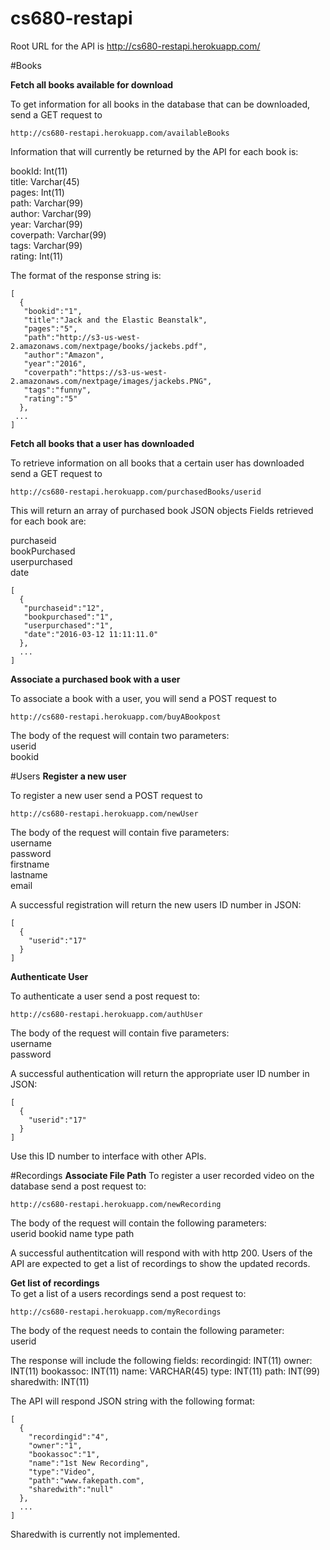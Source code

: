 # cs680-restapi

Root URL for the API is http://cs680-restapi.herokuapp.com/

#Books

**Fetch all books available for download**

To get information for all books in the database that can be downloaded, send a GET request to
````
http://cs680-restapi.herokuapp.com/availableBooks 
````

Information that will currently be returned by the API for each book is: 

bookId: Int(11)  
title: Varchar(45)  
pages: Int(11)  
path: Varchar(99)  
author: Varchar(99)  
year: Varchar(99)  
coverpath: Varchar(99)  
tags: Varchar(99)  
rating: Int(11)  

The format of the response string is:  

````
[
  {
   "bookid":"1",
   "title":"Jack and the Elastic Beanstalk",
   "pages":"5",
   "path":"http://s3-us-west-2.amazonaws.com/nextpage/books/jackebs.pdf",
   "author":"Amazon",
   "year":"2016",
   "coverpath":"https://s3-us-west-2.amazonaws.com/nextpage/images/jackebs.PNG",
   "tags":"funny",
   "rating":"5"
  },
 ...
]
````

**Fetch all books that a user has downloaded**
 
To retrieve information on all books that a certain user has downloaded send a GET request to
````
http://cs680-restapi.herokuapp.com/purchasedBooks/userid
````
This will return an array of purchased book JSON objects 
Fields retrieved for each book are: 

purchaseid   
bookPurchased    
userpurchased    
date    

````
[
  {
   "purchaseid":"12",
   "bookpurchased":"1",
   "userpurchased":"1",
   "date":"2016-03-12 11:11:11.0"
  },
  ...
]
````

**Associate a purchased book with a user**

To associate a book with a user, you will send a POST request to 

````
http://cs680-restapi.herokuapp.com/buyABookpost
````

The body of the request will contain two parameters:  
userid  
bookid  

#Users
**Register a new user**

To register a new user send a POST request to
````
http://cs680-restapi.herokuapp.com/newUser
````

The body of the request will contain five parameters:  
username  
password  
firstname  
lastname  
email

A successful registration will return the new users ID number in JSON:

````
[
  {
    "userid":"17"
  }
]
````
**Authenticate User**

To authenticate a user send a post request to:
````
http://cs680-restapi.herokuapp.com/authUser
````

The body of the request will contain five parameters:  
username  
password

A successful authentication will return the appropriate user ID number in JSON:
````
[
  {
    "userid":"17"
  }
]
````

Use this ID number to interface with other APIs.

#Recordings
**Associate File Path**
To register a user recorded video on the database send a post request to:
````
http://cs680-restapi.herokuapp.com/newRecording
````
The body of the request will contain the following parameters:  
userid
bookid
name
type
path

A successful authentitcation will respond with with http 200. Users of the API are expected to get a list of recordings to show the updated records.

**Get list of recordings**  
To get a list of a users recordings send a post request to:
````
http://cs680-restapi.herokuapp.com/myRecordings
````
The body of the request needs to contain the following parameter:  
userid

The response will include the following fields:
recordingid: INT(11)
owner: INT(11)
bookassoc: INT(11)
name: VARCHAR(45)
type: INT(11)
path: INT(99)
sharedwith: INT(11)

The API will respond JSON string with the following format:
````
[
  {
    "recordingid":"4",
    "owner":"1",
    "bookassoc":"1",
    "name":"1st New Recording",
    "type":"Video",
    "path":"www.fakepath.com",
    "sharedwith":"null"
  },
  ...
]
````

Sharedwith is currently not implemented.
